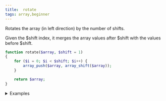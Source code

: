 ```yaml
---
title:  rotate
tags: array,beginner
---
```


Rotates the array (in left direction) by the number of shifts.

Given the $shift index, it merges the array values after $shift with the values before $shift.

```php
function rotate($array, $shift = 1)
{
    for ($i = 0; $i < $shift; $i++) {
        array_push($array, array_shift($array));
    }

    return $array;
}
```

<details>
<summary>Examples</summary>

```php
rotate([1, 3, 5, 2, 4]); // [3, 5, 2, 4, 1]
rotate([1, 3, 5, 2, 4], 2); // [5, 2, 4, 1, 3]
```

</details>
